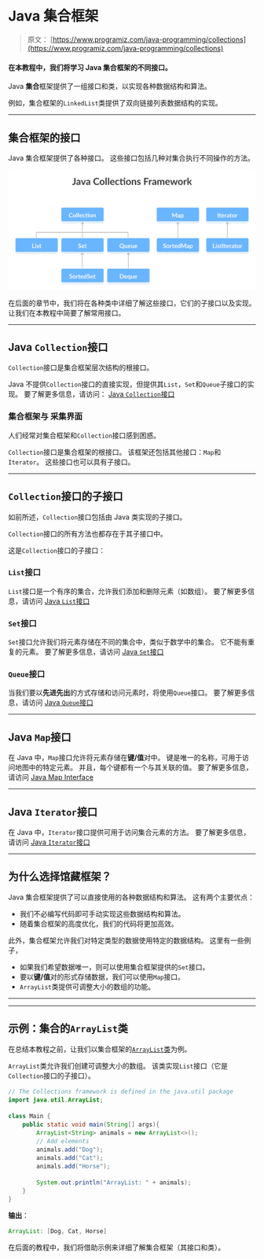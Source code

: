 # Java 集合框架

> 原文： [https://www.programiz.com/java-programming/collections](https://www.programiz.com/java-programming/collections)

#### 在本教程中，我们将学习 Java 集合框架的不同接口。

Java **集合**框架提供了一组接口和类，以实现各种数据结构和算法。

例如，集合框架的`LinkedList`类提供了双向链接列表数据结构的实现。

* * *

## 集合框架的接口

Java 集合框架提供了各种接口。 这些接口包括几种对集合执行不同操作的方法。

![Interfaces in the Java Collections Framework](img/523d1fe4b9abd11729307e17ebc37d48.png)

在后面的章节中，我们将在各种类中详细了解这些接口，它们的子接口以及实现。 让我们在本教程中简要了解常用接口。

* * *

## Java `Collection`接口

`Collection`接口是集合框架层次结构的根接口。

Java 不提供`Collection`接口的直接实现，但提供其`List`，`Set`和`Queue`子接口的实现。 要了解更多信息，请访问： [Java `Collection`接口](/java-programming/collection-interface "Java Collection Interface")

### 集合框架与 采集界面

人们经常对集合框架和`Collection`接口感到困惑。

`Collection`接口是集合框架的根接口。 该框架还包括其他接口：`Map`和`Iterator`。 这些接口也可以具有子接口。

* * *

## `Collection`接口的子接口

如前所述，`Collection`接口包括由 Java 类实现的子接口。

`Collection`接口的所有方法也都存在于其子接口中。

这是`Collection`接口的子接口：

### `List`接口

`List`接口是一个有序的集合，允许我们添加和删除元素（如数组）。 要了解更多信息，请访问 [Java `List`接口](/java-programming/list "Java List Interface")

### `Set`接口

`Set`接口允许我们将元素存储在不同的集合中，类似于数学中的集合。 它不能有重复的元素。 要了解更多信息，请访问 [Java `Set`接口](/java-programming/set "Java Set Interface")

### `Queue`接口

当我们要以**先进先出**的方式存储和访问元素时，将使用`Queue`接口。 要了解更多信息，请访问 [Java `Queue`接口](/java-programming/queue "Java Queue Interface")

* * *

## Java `Map`接口

在 Java 中，`Map`接口允许将元素存储在**键/值**对中。 键是唯一的名称，可用于访问地图中的特定元素。 并且，每个键都有一个与其关联的值。 要了解更多信息，请访问 [Java Map Interface](/java-programming/map "Java Map Interface")

* * *

## Java `Iterator`接口

在 Java 中，`Iterator`接口提供可用于访问集合元素的方法。 要了解更多信息，请访问 [Java `Iterator`接口](/java-programming/iterator "Java Interface Interface")

* * *

## 为什么选择馆藏框架？

Java 集合框架提供了可以直接使用的各种数据结构和算法。 这有两个主要优点：

*   我们不必编写代码即可手动实现这些数据结构和算法。
*   随着集合框架的高度优化，我们的代码将更加高效。

此外，集合框架允许我们对特定类型的数据使用特定的数据结构。 这里有一些例子，

*   如果我们希望数据唯一，则可以使用集合框架提供的`Set`接口。
*   要以**键/值**对的形式存储数据，我们可以使用`Map`接口。
*   `ArrayList`类提供可调整大小的数组的功能。

* * *

* * *

## 示例：集合的`ArrayList`类

在总结本教程之前，让我们以集合框架的[`ArrayList`类](/java-programming/arraylist "Java ArrayList")为例。

`ArrayList`类允许我们创建可调整大小的数组。 该类实现`List`接口（它是`Collection`接口的子接口）。

```java
// The Collections framework is defined in the java.util package
import java.util.ArrayList;

class Main {
    public static void main(String[] args){
        ArrayList<String> animals = new ArrayList<>();
        // Add elements
        animals.add("Dog");
        animals.add("Cat");
        animals.add("Horse");

        System.out.println("ArrayList: " + animals);
    }
}

```

**输出**：

```java
ArrayList: [Dog, Cat, Horse] 
```

在后面的教程中，我们将借助示例来详细了解集合框架（其接口和类）。